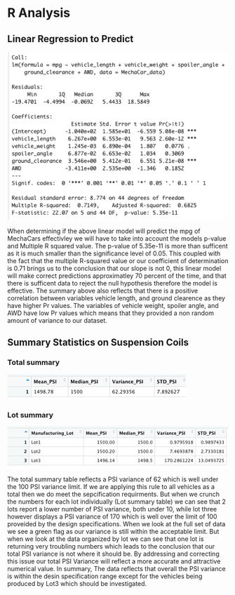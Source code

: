 # R Analysis

## Linear Regression to Predict

![alt text](https://github.com/sebcampos/R_analysis/blob/master/images/deliverable_1.png?raw=True)

When determining if the above linear model will predict the mpg of MechaCars effectivley we will have to take into account the models p-value and Multiple R squared value. The p-value of 5.35e-11 is more than sufficent as it is much smaller than the significance level of 0.05. This coupled with the fact that the multiple R-squared value or our coefficient of determination is 0.71 brings us to the conclusion that our slope is not 0, this linear model will make correct predictions approximatley 70 percent of the time, and that there is sufficent data to reject the null hypothesis therefore the model is effective. The summary above also reflects that there is a positive correlation between variables vehicle length, and ground clearence as they have higher Pr values. The variables of vehicle weight, spoiler angle, and AWD have low Pr values which means that they provided a non random amount of variance to our dataset. 


## Summary Statistics on Suspension Coils

### Total summary
![alt text](https://github.com/sebcampos/R_analysis/blob/master/images/total_summary.png?raw=True)


### Lot summary
![alt text](https://github.com/sebcampos/R_analysis/blob/master/images/lot_summary.png?raw=True)


The total summary table reflects a PSI variance of 62 which is well under the 100 PSI variance limit. If we are applying this rule to all vehicles as a total then we do meet the sepcification requirments. But when we crunch the numbers for each lot individually (Lot summary table) we can see that 2 lots report a lower number of PSI variance, both under 10, while lot three however displays a  PSI variance of 170 which is well over the limit of 100 proveided by the design specifications. When we look at the full set of data we see a green flag as our variance is still within the acceptable limit. But when we look at the data organized by lot we can see that one lot is returning very troubling numbers which leads to the conclusion that our total PSI variance is not where it should be. By addressing and correcting this issue our total PSI Variance will reflect a more accurate and attractive numerical value. In summary, The data reflects that overall the PSI variance is within the desin specification range except for the vehicles being produced by Lot3 which should be investigated.
